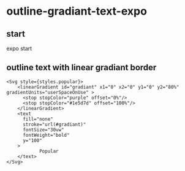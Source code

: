 # outline-gradiant-text-expo

## start
expo start

## outline text with linear gradiant border 

```
<Svg style={styles.popular}>
    <linearGradient id="gradiant" x1="0" x2="0" y1="0" y2="80%" gradientUnits="userSpaceOnUse" >
      <stop stopColor="purple" offset="0%"/>
      <stop stopColor="#1e5d7d" offset="100%"/> 
    </linearGradient>
    <text
      fill="none"
      stroke="url(#gradiant)"
      fontSize="30vw"
      fontWeight="bold"
      y="100"
    >
            Popular
    </text>
</Svg>
```
